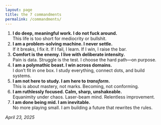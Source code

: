 ```yaml
---
layout: page
title: the 7 commandments
permalink: /commandments/
---
```

1. **I do deep, meaningful work. I do not fuck around.**  
    This life is too short for mediocrity or bullshit.
2. **I am a problem-solving machine. I never settle.**  
    If it breaks, I fix it. If I fail, I learn. If I win, I raise the bar.
3. **Comfort is the enemy. I live with deliberate intensity.**  
    Pain is data. Struggle is the test. I choose the hard path—on purpose.
4. **I am a polymathic beast. I win across domains.**  
    I don’t fit in one box. I study everything, connect dots, and build systems.
5. **I am not here to study. I am here to _transform_.**  
    This is about mastery, not marks. Becoming, not conforming.
6. **I am ruthlessly focused. Calm, sharp, unshakeable.**  
    Equanimity under chaos. Laser-beam mind. Relentless improvement.
7. **I am done being mid. I am inevitable.**  
    No more playing small. I am building a future that rewrites the rules.

_April 23, 2025_
